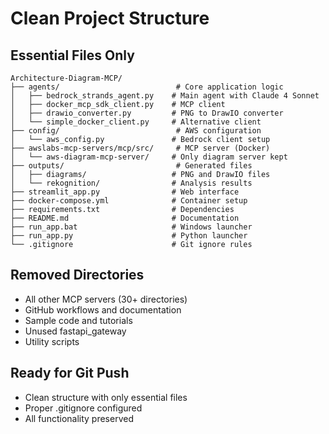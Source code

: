 # Clean Project Structure

## Essential Files Only

```
Architecture-Diagram-MCP/
├── agents/                          # Core application logic
│   ├── bedrock_strands_agent.py    # Main agent with Claude 4 Sonnet
│   ├── docker_mcp_sdk_client.py    # MCP client
│   ├── drawio_converter.py         # PNG to DrawIO converter
│   └── simple_docker_client.py     # Alternative client
├── config/                          # AWS configuration
│   └── aws_config.py               # Bedrock client setup
├── awslabs-mcp-servers/mcp/src/     # MCP server (Docker)
│   └── aws-diagram-mcp-server/     # Only diagram server kept
├── outputs/                         # Generated files
│   ├── diagrams/                   # PNG and DrawIO files
│   └── rekognition/                # Analysis results
├── streamlit_app.py                # Web interface
├── docker-compose.yml              # Container setup
├── requirements.txt                # Dependencies
├── README.md                       # Documentation
├── run_app.bat                     # Windows launcher
├── run_app.py                      # Python launcher
└── .gitignore                      # Git ignore rules
```

## Removed Directories
- All other MCP servers (30+ directories)
- GitHub workflows and documentation
- Sample code and tutorials
- Unused fastapi_gateway
- Utility scripts

## Ready for Git Push
- Clean structure with only essential files
- Proper .gitignore configured
- All functionality preserved